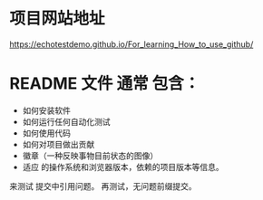 # 项目网站地址
https://echotestdemo.github.io/For_learning_How_to_use_github/

# README 文件 通常 包含：

- 如何安装软件
- 如何运行任何自动化测试
- 如何使用代码
- 如何对项目做出贡献
- 徽章（一种反映事物目前状态的图像）
- 适应 的操作系统和浏览器版本，依赖的项目版本等信息。


来测试 提交中引用问题。
再测试，无问题前缀提交。
